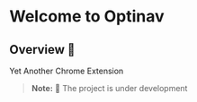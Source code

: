 # Welcome to Optinav

## Overview 👀
Yet Another Chrome Extension

> __Note:__
>  🚧 The project is under development
